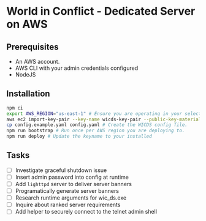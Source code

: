 # World in Conflict - Dedicated Server on AWS

## Prerequisites
- An AWS account.
- AWS CLI with your admin credentials configured
- NodeJS
## Installation
```bash
npm ci
export AWS_REGION="us-east-1" # Ensure you are operating in your selected region
aws ec2 import-key-pair --key-name wicds-key-pair --public-key-material fileb://~/.ssh/id_rsa.pub # Import your SSH key pair
cp config.example.yaml config.yaml # Create the WICDS config file. 
npm run bootstrap # Run once per AWS region you are deploying to.
npm run deploy # Update the keyname to your installed
```

## Tasks
- [ ] Investigate graceful shutdown issue
- [ ] Insert admin password into config at runtime
- [ ] Add `lighttpd` server to deliver server banners
- [ ] Programatically generate server banners
- [ ] Research runtime arguments for wic_ds.exe
- [ ] Inquire about ranked server requirements
- [ ] Add helper to securely connect to the telnet admin shell